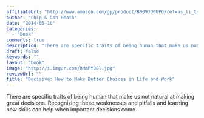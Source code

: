 ```yaml
---
affiliateUrl: "http://www.amazon.com/gp/product/B009JU6UPG/ref=as_li_tl?ie=UTF8&camp=1789&creative=390957&creativeASIN=B009JU6UPG&linkCode=as2&tag=jaktre-20&linkId=OSNWKB6EY7RCVHLK"
author: "Chip & Dan Heath"
date: "2014-05-10"
categories:
  - "Book"
comments: true
description: "There are specific traits of being human that make us not natural at making great decisions. Recognizing these weaknesses and pitfalls and learning ne"
draft: false
keywords: ""
layout: "book"
image: "http://i.imgur.com/8MmPYD0l.jpg"
reviewUrl: ""
title: "Decisive: How to Make Better Choices in Life and Work"
---
```


There are specific traits of being human that make us not natural at making great decisions. Recognizing these weaknesses and pitfalls and learning new skills can help when important decisions come.
